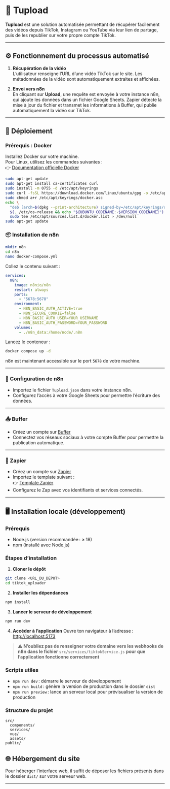 # 📲 Tupload

**Tupload** est une solution automatisée permettant de récupérer facilement des vidéos depuis TikTok, Instagram ou YouTube via leur lien de partage, puis de les republier sur votre propre compte TikTok.

---

## ⚙️ Fonctionnement du processus automatisé

1. **Récupération de la vidéo**  
   L’utilisateur renseigne l’URL d’une vidéo TikTok sur le site. Les métadonnées de la vidéo sont automatiquement extraites et affichées.

2. **Envoi vers n8n**  
   En cliquant sur **Upload**, une requête est envoyée à votre instance n8n, qui ajoute les données dans un fichier Google Sheets.
   Zapier détecte la mise à jour du fichier et transmet les informations à Buffer, qui publie automatiquement la vidéo sur TikTok.

---

## 🚀 Déploiement

### Prérequis : Docker

Installez Docker sur votre machine.  
Pour Linux, utilisez les commandes suivantes :  
👉 [Documentation officielle Docker](https://docs.docker.com/engine/install/)

```bash
sudo apt-get update
sudo apt-get install ca-certificates curl
sudo install -m 0755 -d /etc/apt/keyrings
sudo curl -fsSL https://download.docker.com/linux/ubuntu/gpg -o /etc/apt/keyrings/docker.asc
sudo chmod a+r /etc/apt/keyrings/docker.asc
echo \
  "deb [arch=$(dpkg --print-architecture) signed-by=/etc/apt/keyrings/docker.asc] https://download.docker.com/linux/ubuntu \
  $(. /etc/os-release && echo "${UBUNTU_CODENAME:-$VERSION_CODENAME}") stable" | \
  sudo tee /etc/apt/sources.list.d/docker.list > /dev/null
sudo apt-get update
```

### 📦 Installation de n8n

```bash
mkdir n8n
cd n8n
nano docker-compose.yml
```

Collez le contenu suivant :

```yml
services:
  n8n:
    image: n8nio/n8n
    restart: always
    ports:
      - "5678:5678"
    environment:
      - N8N_BASIC_AUTH_ACTIVE=true
      - N8N_SECURE_COOKIE=false
      - N8N_BASIC_AUTH_USER=YOUR_USERNAME
      - N8N_BASIC_AUTH_PASSWORD=YOUR_PASSWORD
    volumes:
      - ./n8n_data:/home/node/.n8n
```

Lancez le conteneur :

```bash
docker compose up -d
```

n8n est maintenant accessible sur le port `5678` de votre machine.

---

### 🔧 Configuration de n8n

- Importez le fichier `Tupload.json` dans votre instance n8n.
- Configurez l’accès à votre Google Sheets pour permettre l’écriture des données.

---

### 📤 Buffer

- Créez un compte sur [Buffer](https://buffer.com/)
- Connectez vos réseaux sociaux à votre compte Buffer pour permettre la publication automatique.

---

### 🔁 Zapier

- Créez un compte sur [Zapier](https://zapier.com/app/home)
- Importez le template suivant :  
  👉 [Template Zapier](https://zapier.com/shared/a1b26f684ed67a7d9b24dd6c268dede49909e117)
- Configurez le Zap avec vos identifiants et services connectés.

---

## 🖥️ Installation locale (développement)

### Prérequis

- Node.js (version recommandée : ≥ 18)
- npm (installé avec Node.js)

### Étapes d’installation

1. **Cloner le dépôt**

```bash
git clone <URL_DU_DEPOT>
cd tiktok_uploader
```

2. **Installer les dépendances**

```bash
npm install
```

3. **Lancer le serveur de développement**

```bash
npm run dev
```

4. **Accéder à l’application**
   Ouvre ton navigateur à l’adresse : [http://localhost:5173](http://localhost:5173)

> **⚠️ N’oubliez pas de renseigner votre domaine vers les webhooks de n8n dans le fichier** `src/services/tiktokService.js` **pour que l’application fonctionne correctement**

### Scripts utiles

- `npm run dev` : démarre le serveur de développement
- `npm run build` : génère la version de production dans le dossier `dist`
- `npm run preview` : lance un serveur local pour prévisualiser la version de production

### Structure du projet

```
src/
  components/
  services/
  vue/
  assets/
public/
```

## 🌐 Hébergement du site

Pour héberger l’interface web, il suffit de déposer les fichiers présents dans le dossier `dist/` sur votre serveur web.

---
